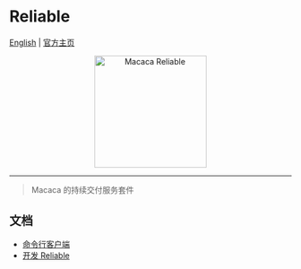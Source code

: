 # Reliable

[English](README.md) | [官方主页](//macacajs.github.io/reliable/zh)

<p align="center">
  <a href="//macacajs.github.io/reliable">
    <img
      alt="Macaca Reliable"
      src="https://macacajs.github.io/reliable/logo/reliable.svg"
      width="200"
    />
  </a>
</p>

---

> Macaca 的持续交付服务套件

## 文档

- [命令行客户端](//github.com/macacajs/reliable-cli)
- [开发 Reliable](./docker/reliable-web#development)
